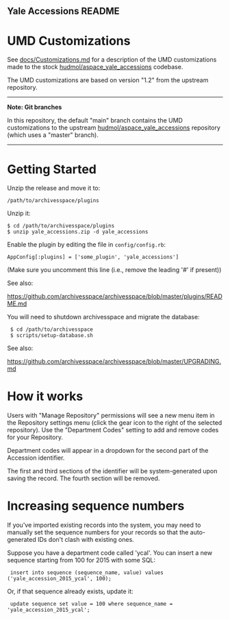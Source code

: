 Yale Accessions README
----------------------

# UMD Customizations

See [docs/Customizations.md](docs/Customizations.md) for a description of the
UMD customizations made to the stock
[hudmol/aspace_yale_accessions](https://github.com/hudmol/aspace_yale_accessions)
codebase.

The UMD customizations are based on version "1.2" from the upstream repository.

---

**Note: Git branches**

In this repository, the default "main" branch contains the UMD customizations
to the upstream
[hudmol/aspace_yale_accessions](https://github.com/hudmol/aspace_yale_accessions)
repository (which uses a "master" branch).

---

# Getting Started

Unzip the release and move it to:

    /path/to/archivesspace/plugins

Unzip it:

    $ cd /path/to/archivesspace/plugins
    $ unzip yale_accessions.zip -d yale_accessions

Enable the plugin by editing the file in `config/config.rb`:

    AppConfig[:plugins] = ['some_plugin', 'yale_accessions']

(Make sure you uncomment this line (i.e., remove the leading '#' if present))

See also:

  <https://github.com/archivesspace/archivesspace/blob/master/plugins/README.md>

You will need to shutdown archivesspace and migrate the database:

     $ cd /path/to/archivesspace
     $ scripts/setup-database.sh

See also:

  <https://github.com/archivesspace/archivesspace/blob/master/UPGRADING.md>

# How it works

Users with "Manage Repository" permissions will see a new menu item in the
Repository settings menu (click the gear icon to the right of the selected
repository). Use the "Department Codes" setting to add and remove codes for
your Repository.

Department codes will appear in a dropdown for the second part of the Accession
identifier.

The first and third sections of the identifier will be system-generated upon
saving the record. The fourth section will be removed.

# Increasing sequence numbers

If you've imported existing records into the system, you may need to
manually set the sequence numbers for your records so that the
auto-generated IDs don't clash with existing ones.

Suppose you have a department code called 'ycal'.  You can insert a
new sequence starting from 100 for 2015 with some SQL:

     insert into sequence (sequence_name, value) values ('yale_accession_2015_ycal', 100);

Or, if that sequence already exists, update it:

     update sequence set value = 100 where sequence_name = 'yale_accession_2015_ycal';
